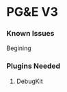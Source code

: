 PG&E V3
=======

<h3>Known Issues</h3>

<p>Begining</p>

<h3>Plugins Needed</h3>

<ol>
<li>DebugKit</li>

</ol>
